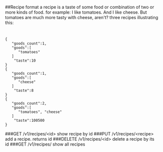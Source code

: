 ##Recipe format
a recipe is a taste of some food or combination of two or more kinds of food.
for example: I like tomatoes. And I like cheese. But tomatoes are much more
tasty with cheese, aren't?
three recipes illustrating this:
#
    {
       "goods_count":1,
       "goods":[
          "tomatoes"
       ]
        "taste":10
    }
    {
       "goods_count":1,
       "goods":[
          "cheese"
       ]
        "taste":8
    }
    {
       "goods_count":2,
       "goods":[
          "tomatoes", "cheese"
       ]
        "taste":100500
    }
###GET /v1/recipes/\<id\>
show recipe by id
###PUT /v1/recipes/\<recipe\>
add a recipe. returns id
###DELETE /v1/recipes/\<id\>
delete a recipe by its id
###GET /v1/recipes/
show all recipes

